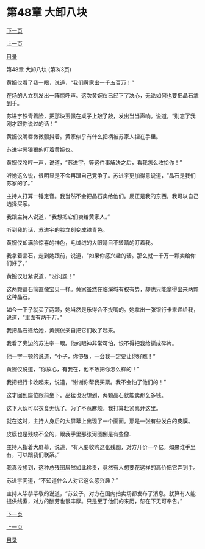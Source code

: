 <h1>第48章    大卸八块</h1>
            <div><p><a href="./144_%E7%AC%AC49%E7%AB%A0_%E6%8B%BC%E5%91%BD.md">下一页</a></p><p><a href="./142_%E7%AC%AC48%E7%AB%A0_%E5%A4%A7%E5%8D%B8%E5%85%AB%E5%9D%97.md">上一页</a></p><p><a href="../">目录</a></p></div>
            <div><p>第48章    大卸八块 (第3/3页)</p><p>黄婉仪看了我一眼，说道，“我们黄家出一千五百万！”</p><p>在场的人立刻发出一阵惊呼声。这次黄婉仪已经下了决心，无论如何也要把晶石拿到手。</p><p>苏进宇铁青着脸，把那块玉佩在桌子上敲了敲，发出当当声响。说道，“别忘了我刚才跟你说过的话！”</p><p>黄婉仪嘴唇微微颤抖着。黄家似乎有什么把柄被苏家人捏在手里。</p><p>苏进宇恶狠狠的盯着黄婉仪。</p><p>黄婉仪冷哼一声，说道，“苏进宇，等这件事解决之后，看我怎么收拾你！”</p><p>听她这么说，很明显是不会再跟自己竞争了。苏进宇更加得意说道，“晶石是我们苏家的了。”</p><p>主持人打算一锤定音。我当然不会把晶石卖给他们。反正是我的东西，我可以自己选择买家。</p><p>我跟主持人说道，“我想把它们卖给黄家人。”</p><p>听到我的话，苏进宇的脸立刻变成铁青色。</p><p>黄婉仪却满脸惊喜的神色，毛绒绒的大眼睛目不转睛的盯着我。</p><p>我拿着晶石，走到她跟前，说道，“如果你感兴趣的话。那么就一千万一颗卖给你们好了。”</p><p>黄婉仪赶紧说道，“没问题！”</p><p>这两颗晶石简直像宝贝一样。黄家虽然在临溪城有权有势，却也只能拿得出来两颗这种晶石。</p><p>如今一下子就买了两颗，她当然是乐得合不拢嘴的。她拿出一张银行卡来递给我，说道，“里面有两千万。”</p><p>我把晶石递给她，黄婉仪亲自把它们收了起来。</p><p>我看了旁边的苏进宇一眼。他的眼神非常可怕，恨不得把我给撕成碎片。</p><p>他一字一顿的说道，“小子，你够狠，一会我一定要让你好瞧！”</p><p>黄婉仪说道，“你放心，有我在，他不敢把你怎么样的！”</p><p>我把银行卡收起来，说道，“谢谢你帮我买票。我不会怕了他们的！”</p><p>这才回到座位跟前坐下。巫猛也没想到，两颗晶石就能卖那么多钱。</p><p>这下大伙可以衣食无忧了。为了不惹麻烦，我打算赶紧离开这里。</p><p>就在这时，主持人身后的大屏幕上出现了一个画面。那是一张有些发白的皮膜。</p><p>皮膜也是残缺不全的，跟我手里那张河图倒是有些像.</p><p>主持人指着大屏幕，说道，“有人要收购这张残图，对方开价一个亿，如果谁手里有，可以跟我们联系。”</p><p>我真没想到，这种总残图居然如此珍贵，竟然有人想要花这样的高价把它弄到手。</p><p>苏进宇问道，“不知道什么人对它这么感兴趣？”</p><p>主持人毕恭毕敬的说道，“苏公子，对方在国内拍卖场都发布了消息。就算有人能提供线索，对方的酬劳也很丰厚。只是至于他们的来历，恕在下无可奉告。”</p></div>
            <div><p><a href="./144_%E7%AC%AC49%E7%AB%A0_%E6%8B%BC%E5%91%BD.md">下一页</a></p><p><a href="./142_%E7%AC%AC48%E7%AB%A0_%E5%A4%A7%E5%8D%B8%E5%85%AB%E5%9D%97.md">上一页</a></p><p><a href="../">目录</a></p></div>